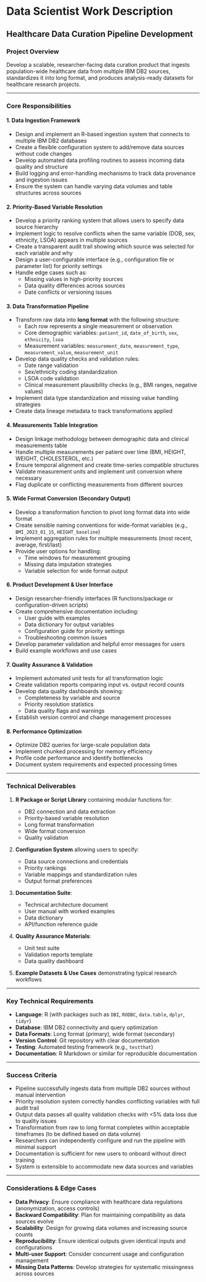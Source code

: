 # Data Scientist Work Description
## Healthcare Data Curation Pipeline Development

### Project Overview
Develop a scalable, researcher-facing data curation product that ingests population-wide healthcare data from multiple IBM DB2 sources, standardizes it into long format, and produces analysis-ready datasets for healthcare research projects.

---

### Core Responsibilities

#### 1. Data Ingestion Framework
- Design and implement an R-based ingestion system that connects to multiple IBM DB2 databases
- Create a flexible configuration system to add/remove data sources without code changes
- Develop automated data profiling routines to assess incoming data quality and structure
- Build logging and error-handling mechanisms to track data provenance and ingestion issues
- Ensure the system can handle varying data volumes and table structures across sources

#### 2. Priority-Based Variable Resolution
- Develop a priority ranking system that allows users to specify data source hierarchy
- Implement logic to resolve conflicts when the same variable (DOB, sex, ethnicity, LSOA) appears in multiple sources
- Create a transparent audit trail showing which source was selected for each variable and why
- Design a user-configurable interface (e.g., configuration file or parameter list) for priority settings
- Handle edge cases such as:
  - Missing values in high-priority sources
  - Data quality differences across sources
  - Date conflicts or versioning issues

#### 3. Data Transformation Pipeline
- Transform raw data into **long format** with the following structure:
  - Each row represents a single measurement or observation
  - Core demographic variables: `patient_id`, `date_of_birth`, `sex`, `ethnicity`, `lsoa`
  - Measurement variables: `measurement_date`, `measurement_type`, `measurement_value`, `measurement_unit`
- Develop data quality checks and validation rules:
  - Date range validation
  - Sex/ethnicity coding standardization
  - LSOA code validation
  - Clinical measurement plausibility checks (e.g., BMI ranges, negative values)
- Implement data type standardization and missing value handling strategies
- Create data lineage metadata to track transformations applied

#### 4. Measurements Table Integration
- Design linkage methodology between demographic data and clinical measurements table
- Handle multiple measurements per patient over time (BMI, HEIGHT, WEIGHT, CHOLESTEROL, etc.)
- Ensure temporal alignment and create time-series compatible structures
- Validate measurement units and implement unit conversion where necessary
- Flag duplicate or conflicting measurements from different sources

#### 5. Wide Format Conversion (Secondary Output)
- Develop a transformation function to pivot long format data into wide format
- Create sensible naming conventions for wide-format variables (e.g., `BMI_2023_01_15`, `HEIGHT_baseline`)
- Implement aggregation rules for multiple measurements (most recent, average, first/last)
- Provide user options for handling:
  - Time windows for measurement grouping
  - Missing data imputation strategies
  - Variable selection for wide format output

#### 6. Product Development & User Interface
- Design researcher-friendly interfaces (R functions/package or configuration-driven scripts)
- Create comprehensive documentation including:
  - User guide with examples
  - Data dictionary for output variables
  - Configuration guide for priority settings
  - Troubleshooting common issues
- Develop parameter validation and helpful error messages for users
- Build example workflows and use cases

#### 7. Quality Assurance & Validation
- Implement automated unit tests for all transformation logic
- Create validation reports comparing input vs. output record counts
- Develop data quality dashboards showing:
  - Completeness by variable and source
  - Priority resolution statistics
  - Data quality flags and warnings
- Establish version control and change management processes

#### 8. Performance Optimization
- Optimize DB2 queries for large-scale population data
- Implement chunked processing for memory efficiency
- Profile code performance and identify bottlenecks
- Document system requirements and expected processing times

---

### Technical Deliverables

1. **R Package or Script Library** containing modular functions for:
   - DB2 connection and data extraction
   - Priority-based variable resolution
   - Long format transformation
   - Wide format conversion
   - Quality validation

2. **Configuration System** allowing users to specify:
   - Data source connections and credentials
   - Priority rankings
   - Variable mappings and standardization rules
   - Output format preferences

3. **Documentation Suite**:
   - Technical architecture document
   - User manual with worked examples
   - Data dictionary
   - API/function reference guide

4. **Quality Assurance Materials**:
   - Unit test suite
   - Validation reports template
   - Data quality dashboard

5. **Example Datasets & Use Cases** demonstrating typical research workflows

---

### Key Technical Requirements

- **Language**: R (with packages such as `DBI`, `RODBC`, `data.table`, `dplyr`, `tidyr`)
- **Database**: IBM DB2 connectivity and query optimization
- **Data Formats**: Long format (primary), wide format (secondary)
- **Version Control**: Git repository with clear documentation
- **Testing**: Automated testing framework (e.g., `testthat`)
- **Documentation**: R Markdown or similar for reproducible documentation

---

### Success Criteria

- Pipeline successfully ingests data from multiple DB2 sources without manual intervention
- Priority resolution system correctly handles conflicting variables with full audit trail
- Output data passes all quality validation checks with <5% data loss due to quality issues
- Transformation from raw to long format completes within acceptable timeframes (to be defined based on data volume)
- Researchers can independently configure and run the pipeline with minimal support
- Documentation is sufficient for new users to onboard without direct training
- System is extensible to accommodate new data sources and variables

---

### Considerations & Edge Cases

- **Data Privacy**: Ensure compliance with healthcare data regulations (anonymization, access controls)
- **Backward Compatibility**: Plan for maintaining compatibility as data sources evolve
- **Scalability**: Design for growing data volumes and increasing source counts
- **Reproducibility**: Ensure identical outputs given identical inputs and configurations
- **Multi-user Support**: Consider concurrent usage and configuration management
- **Missing Data Patterns**: Develop strategies for systematic missingness across sources